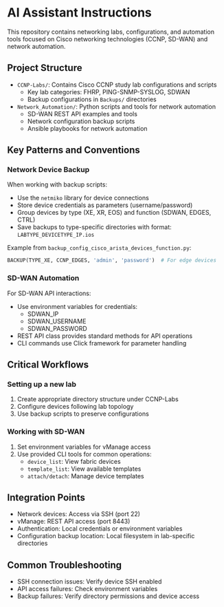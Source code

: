 # AI Assistant Instructions

This repository contains networking labs, configurations, and automation tools focused on Cisco networking technologies (CCNP, SD-WAN) and network automation.

## Project Structure

- `CCNP-Labs/`: Contains Cisco CCNP study lab configurations and scripts
  - Key lab categories: FHRP, PING-SNMP-SYSLOG, SDWAN
  - Backup configurations in `Backups/` directories
- `Network_Automation/`: Python scripts and tools for network automation
  - SD-WAN REST API examples and tools
  - Network configuration backup scripts
  - Ansible playbooks for network automation

## Key Patterns and Conventions

### Network Device Backup
When working with backup scripts:
- Use the `netmiko` library for device connections
- Store device credentials as parameters (username/password)
- Group devices by type (XE, XR, EOS) and function (SDWAN, EDGES, CTRL)
- Save backups to type-specific directories with format: `LABTYPE_DEVICETYPE_IP.ios`

Example from `backup_config_cisco_arista_devices_function.py`:
```python
BACKUP(TYPE_XE, CCNP_EDGES, 'admin', 'password')  # For edge devices
```

### SD-WAN Automation
For SD-WAN API interactions:
- Use environment variables for credentials:
  - SDWAN_IP
  - SDWAN_USERNAME 
  - SDWAN_PASSWORD
- REST API class provides standard methods for API operations
- CLI commands use Click framework for parameter handling

## Critical Workflows

### Setting up a new lab
1. Create appropriate directory structure under CCNP-Labs
2. Configure devices following lab topology
3. Use backup scripts to preserve configurations

### Working with SD-WAN
1. Set environment variables for vManage access
2. Use provided CLI tools for common operations:
   - `device_list`: View fabric devices
   - `template_list`: View available templates
   - `attach/detach`: Manage device templates

## Integration Points

- Network devices: Access via SSH (port 22)
- vManage: REST API access (port 8443)
- Authentication: Local credentials or environment variables
- Configuration backup location: Local filesystem in lab-specific directories

## Common Troubleshooting

- SSH connection issues: Verify device SSH enabled
- API access failures: Check environment variables
- Backup failures: Verify directory permissions and device access